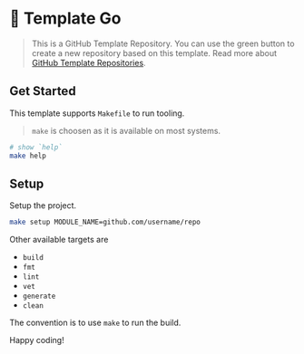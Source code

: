 # :partying_face: Template Go

> This is a GitHub Template Repository. You can use the green button to create a new repository based on this template. Read more about [GitHub Template Repositories](https://help.github.com/en/github/creating-cloning-and-archiving-repositories/creating-a-repository-from-a-template).

## Get Started

This template supports `Makefile` to run tooling.

> `make` is choosen as it is available on most systems.

```bash
# show `help`
make help
```

## Setup

Setup the project.

```bash
make setup MODULE_NAME=github.com/username/repo
```

Other available targets are

* `build`
* `fmt`
* `lint`
* `vet`
* `generate`
* `clean`

The convention is to use `make` to run the build.

Happy coding!
